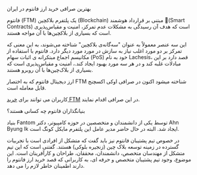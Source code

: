 
بهترین صرافی خرید ارز فانتوم در ایران

فانتوم (FTM) یک پلتفرم بلاکچین (Blockchain) مبتنی بر قرارداد هوشمند (ُSmart Contracts) است که هدف آن رسیدگی به مشکلات عدم تمرکز، امنیت و مقیاس‌پذیری است که بسیاری از بلاکچین‌ها با آن مواجه هستند.

این سه عنصر معمولاً به عنوان "سه‌گانه‌ی بلاکچین" شناخته می‌شوند، به این معنی که تمرکز بر دو مورد اغلب نیاز به سازش در مورد مورد دیگر دارد. فانتوم با استفاده از مکانیسم اجماع مبتکرانه‌ ی اثبات سهام (PoS) خود به نام Lachesis، قصد دارد بر این مبادلات غلبه کند و در هر سه مورد بهبود ایجاد کند.، امنیت و مقیاس‌پذیری است که بسیاری از بلاک‌چین‌ها با آن روبرو هستند.

ارز دیجیتال فانتوم که به اختصار FTM شناخته میشود اکنون در صرافی اوکی اکسچنج قابل معامله است.

کاربران می توانند برای [خرید FTM](https://ok-ex.io/buy-and-sell/FTM/) در این صرافی اقدام نمایند.

  

بنیانگذاران فانتوم چه کسانی هستند؟

بنیاد Fantom توسط یکی از دانشمندان و متخصصین در حوزه کامپیوتر، دکتر Ahn Byung Ik ایجاد شد. البته در حال حاضر مدیر عامل این پلتفرم مایکل کونگ است.

  

در خصوص تیم پشتیبان فانتوم نیز باید گفت که متشکل از افرادی است با تجربیات گسترده در زمینه توسعه بلاک چین (زنجیره بلوکی) هستند. گفتنی است که این تیم متشکل از مهندسان متخصص، دانشمندان، محققان، طراحان و کارآفرینان است. این موضوع، وجود تیم پشتیبان متخصص و حرفه ای، به کاربرانی که قصد خرید ارز فانتوم را دارند اطمینان خاطر لازم را می دهد.
